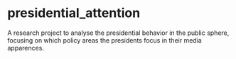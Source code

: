 # presidential_attention
A research project to analyse the presidential behavior in the public sphere, focusing on which policy areas the presidents focus in their media apparences.
